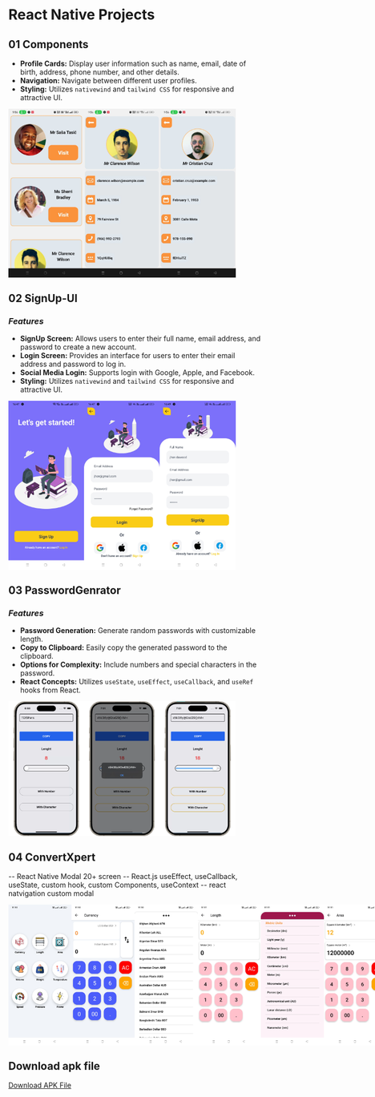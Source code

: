 # React Native Projects

## 01 Components
* **Profile Cards:** Display user information such as name, email, date of birth, address, phone number, and other details.
* **Navigation:** Navigate between different user profiles.
* **Styling:** Utilizes `nativewind` and `tailwind CSS` for responsive and attractive UI.

<div style="display: flex; flex-direction: 'row';">
<img src="./assets_file/Component1.jpg" width=30%>
<img src="./assets_file/Component2.jpg" width=30%>
<img src="./assets_file/Component3.jpg" width=30%>
</div>

## 02 SignUp-UI
### _Features_
- **SignUp Screen:** Allows users to enter their full name, email address, and password to create a new account.
- **Login Screen:** Provides an interface for users to enter their email address and password to log in.
- **Social Media Login:** Supports login with Google, Apple, and Facebook.
- **Styling:** Utilizes `nativewind` and `tailwind CSS` for responsive and attractive UI.

<div style="display: flex; flex-direction: 'row';">
<img src="./assets_file/Signup1.jpg" width=30%>
<img src="./assets_file/Signup2.jpg" width=30%>
<img src="./assets_file/Signup3.jpg" width=30%>
</div>

## 03 PasswordGenrator
### _Features_
* **Password Generation:** Generate random passwords with customizable length.
* **Copy to Clipboard:** Easily copy the generated password to the clipboard.
* **Options for Complexity:** Include numbers and special characters in the password.
* **React Concepts:** Utilizes `useState`, `useEffect`, `useCallback`, and `useRef` hooks from React.

<div style="display: flex; flex-direction: 'row';">
<img src="./assets_file/passwordgenerator1.png" width=30%>
<img src="./assets_file/passwordgenerator2.png" width=30%>
<img src="./assets_file/passwordgenerator3.png" width=30%>
</div>

## 04 ConvertXpert
-- React Native Modal 20+ screen
-- React.js useEffect, useCallback, useState, custom hook, custom Components, useContext
-- react natvigation custom modal

<div style="display: flex; flex-direction: 'row';">
<img src="./assets_file/ConvertXpert1.jpg" width=25%>
<img src="./assets_file/ConvertXpert2.jpg" width=25%>
<img src="./assets_file/ConvertXpert3.jpg" width=25%>
<img src="./assets_file/ConvertXpert4.jpg" width=25%>
<img src="./assets_file/ConvertXpert5.jpg" width=25%>
<img src="./assets_file/ConvertXpert6.jpg" width=25%>
<img src="./assets_file/ConvertXpert7.jpg" width=25%>
<img src="./assets_file/ConvertXpert8.jpg" width=25%>
<img src="./assets_file/ConvertXpert9.jpg" width=25%>
</div>

## Download apk file
[Download APK File](url)
